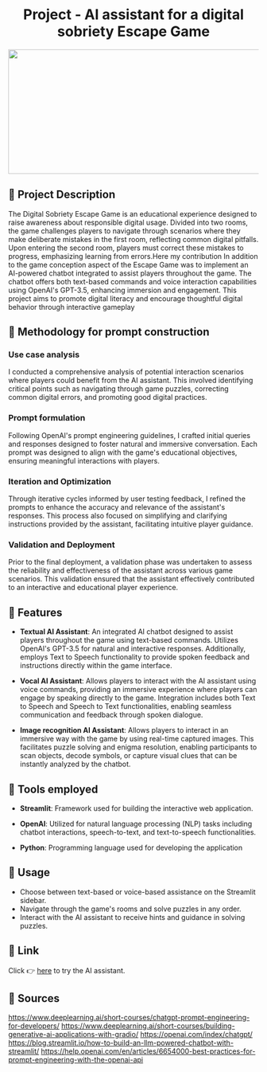 <h1 align="center">Project - AI assistant for a digital sobriety Escape Game</h1>
<p align="center">
<img src="https://i1.wp.com/bestservices.reviews/wp-content/uploads/2019/10/featured-image-chatbots.jpg?resize=1024%2C512&ssl=1" width="1000" height="250"/> <br>
 </p>


## 🚧   Project Description  

The Digital Sobriety Escape Game is an educational experience designed to raise awareness about responsible digital usage. Divided into two rooms, the game challenges players to navigate through scenarios where they make deliberate mistakes in the first room, reflecting common digital pitfalls. Upon entering the second room, players must correct these mistakes to progress, emphasizing learning from errors.Here my contribution In addition to the game conception aspect of the Escape Game was to implement an AI-powered chatbot integrated to assist players throughout the game. The chatbot offers both text-based commands and voice interaction capabilities using OpenAI's GPT-3.5, enhancing immersion and engagement. This project aims to promote digital literacy and encourage thoughtful digital behavior through interactive gameplay

## 🔨   Methodology for prompt construction

### Use case analysis
I conducted a comprehensive analysis of potential interaction scenarios where players could benefit from the AI assistant. This involved identifying critical points such as navigating through game puzzles, correcting common digital errors, and promoting good digital practices.

### Prompt formulation
Following OpenAI's prompt engineering guidelines, I crafted initial queries and responses designed to foster natural and immersive conversation. Each prompt was  designed to align  with the game's educational objectives, ensuring meaningful interactions with players.

### Iteration and Optimization
Through iterative cycles informed by user testing feedback, I refined the prompts to enhance the accuracy and relevance of the assistant's responses. This process also focused on simplifying and clarifying instructions provided by the assistant, facilitating intuitive player guidance.

### Validation and Deployment
Prior to the final deployment, a  validation phase was undertaken to assess the reliability and effectiveness of the assistant across various game scenarios. This validation ensured that the assistant effectively contributed to an interactive and educational player experience.


## 🔑   Features

- **Textual AI Assistant**: An integrated AI chatbot designed to assist players throughout the game using text-based commands. Utilizes OpenAI's GPT-3.5 for natural and interactive responses. Additionally, employs Text to Speech functionality to provide spoken feedback and instructions directly within the game interface.
  
- **Vocal AI Assistant**: Allows players to interact with the AI assistant using voice commands, providing an immersive experience where players can engage by speaking directly to the game. Integration includes both Text to Speech and Speech to Text functionalities, enabling seamless communication and feedback through spoken dialogue.

- **Image recognition AI Assistant**: Allows players to interact in an immersive way with the game by using real-time captured images. This facilitates puzzle solving and enigma resolution, enabling participants to scan objects, decode symbols, or capture visual clues that can be instantly analyzed by the chatbot.

## 🔧   Tools employed

- **Streamlit**: Framework used for building the interactive web application.
  
- **OpenAI**: Utilized for natural language processing (NLP) tasks including chatbot interactions, speech-to-text, and text-to-speech functionalities.

- **Python**: Programming language used for developing the application

## 📄    Usage

- Choose between text-based or voice-based assistance on the Streamlit sidebar.
- Navigate through the game's rooms and solve puzzles in any order.
- Interact with the AI assistant to receive hints and guidance in solving puzzles.

## 🔗   Link
Click 👉 [here](https://chatbottest-mwashqhxrq-uc.a.run.app/) to try the AI assistant.

## 📙   Sources
https://www.deeplearning.ai/short-courses/chatgpt-prompt-engineering-for-developers/
https://www.deeplearning.ai/short-courses/building-generative-ai-applications-with-gradio/
https://openai.com/index/chatgpt/
https://blog.streamlit.io/how-to-build-an-llm-powered-chatbot-with-streamlit/
https://help.openai.com/en/articles/6654000-best-practices-for-prompt-engineering-with-the-openai-api


